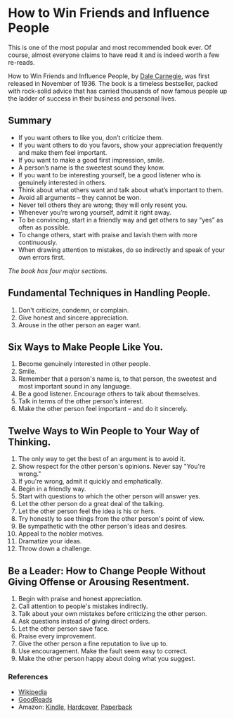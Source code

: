 # How to Win Friends and Influence People

This is one of the most popular and most recommended book ever. Of course, almost everyone claims to have read it and is indeed worth a few re-reads.

How to Win Friends and Influence People, by [Dale Carnegie](https://en.wikipedia.org/wiki/Dale_Carnegie), was first released in November of 1936. The book is a timeless bestseller, packed with rock-solid advice that has carried thousands of now famous people up the ladder of success in their business and personal lives.

## Summary

- If you want others to like you, don’t criticize them.
- If you want others to do you favors, show your appreciation frequently and make them feel important.
- If you want to make a good first impression, smile.
- A person’s name is the sweetest sound they know.
- If you want to be interesting yourself, be a good listener who is genuinely interested in others.
- Think about what others want and talk about what’s important to them.
- Avoid all arguments – they cannot be won.
- Never tell others they are wrong; they will only resent you.
- Whenever you’re wrong yourself, admit it right away.
- To be convincing, start in a friendly way and get others to say “yes” as often as possible.
- To change others, start with praise and lavish them with more continuously.
- When drawing attention to mistakes, do so indirectly and speak of your own errors first.

_The book has four major sections._

## Fundamental Techniques in Handling People.

1. Don't criticize, condemn, or complain.
2. Give honest and sincere appreciation.
3. Arouse in the other person an eager want.

## Six Ways to Make People Like You.

1. Become genuinely interested in other people.
2. Smile.
3. Remember that a person's name is, to that person, the sweetest and most important sound in any language.
4. Be a good listener. Encourage others to talk about themselves.
5. Talk in terms of the other person's interest.
6. Make the other person feel important – and do it sincerely.

## Twelve Ways to Win People to Your Way of Thinking.

1. The only way to get the best of an argument is to avoid it.
2. Show respect for the other person's opinions. Never say "You're wrong."
3. If you're wrong, admit it quickly and emphatically.
4. Begin in a friendly way.
5. Start with questions to which the other person will answer yes.
6. Let the other person do a great deal of the talking.
7. Let the other person feel the idea is his or hers.
8. Try honestly to see things from the other person's point of view.
9. Be sympathetic with the other person's ideas and desires.
10. Appeal to the nobler motives.
11. Dramatize your ideas.
12. Throw down a challenge.

## Be a Leader: How to Change People Without Giving Offense or Arousing Resentment.

1. Begin with praise and honest appreciation.
2. Call attention to people's mistakes indirectly.
3. Talk about your own mistakes before criticizing the other person.
4. Ask questions instead of giving direct orders.
5. Let the other person save face.
6. Praise every improvement.
7. Give the other person a fine reputation to live up to.
8. Use encouragement. Make the fault seem easy to correct.
9. Make the other person happy about doing what you suggest.

### References

- [Wikipedia](https://en.wikipedia.org/wiki/How_to_Win_Friends_and_Influence_People)
- [GoodReads](https://www.goodreads.com/book/show/4865.How_to_Win_Friends_and_Influence_People)
- Amazon: [Kindle](https://www.amazon.com/How-Win-Friends-Influence-People-ebook/dp/B08N6NR4H7/), [Hardcover](https://www.amazon.com/Friends-Influence-People-Deluxe-Hardbound/dp/9387669173/), [Paperback](https://www.amazon.com/How-Win-Friends-Influence-People/dp/938787320X/)
